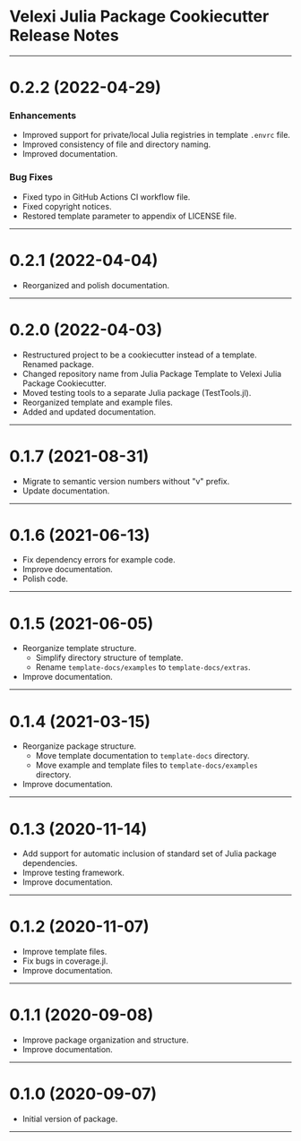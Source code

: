 Velexi Julia Package Cookiecutter Release Notes
===============================================

--------------------------------------------------------------------------------------------
0.2.2 (2022-04-29)
==================

### Enhancements

* Improved support for private/local Julia registries in template `.envrc` file.
* Improved consistency of file and directory naming.
* Improved documentation.

### Bug Fixes

* Fixed typo in GitHub Actions CI workflow file.
* Fixed copyright notices.
* Restored template parameter to appendix of LICENSE file.

--------------------------------------------------------------------------------------------
0.2.1 (2022-04-04)
==================
* Reorganized and polish documentation.

--------------------------------------------------------------------------------------------
0.2.0 (2022-04-03)
==================
* Restructured project to be a cookiecutter instead of a template. Renamed package.
* Changed repository name from Julia Package Template to Velexi Julia Package Cookiecutter.
* Moved testing tools to a separate Julia package (TestTools.jl).
* Reorganized template and example files.
* Added and updated documentation.

--------------------------------------------------------------------------------------------
0.1.7 (2021-08-31)
==================
* Migrate to semantic version numbers without "v" prefix.
* Update documentation.

--------------------------------------------------------------------------------------------
0.1.6 (2021-06-13)
==================
* Fix dependency errors for example code.
* Improve documentation.
* Polish code.

--------------------------------------------------------------------------------------------
0.1.5 (2021-06-05)
==================
* Reorganize template structure.
  * Simplify directory structure of template.
  * Rename `template-docs/examples` to `template-docs/extras`.
* Improve documentation.

--------------------------------------------------------------------------------------------
0.1.4 (2021-03-15)
==================
* Reorganize package structure.
  * Move template documentation to `template-docs` directory.
  * Move example and template files to `template-docs/examples` directory.
* Improve documentation.

--------------------------------------------------------------------------------------------
0.1.3 (2020-11-14)
==================
* Add support for automatic inclusion of standard set of Julia package
  dependencies.
* Improve testing framework.
* Improve documentation.

--------------------------------------------------------------------------------------------
0.1.2 (2020-11-07)
==================
* Improve template files.
* Fix bugs in coverage.jl.
* Improve documentation.

--------------------------------------------------------------------------------------------
0.1.1 (2020-09-08)
==================
* Improve package organization and structure.
* Improve documentation.

--------------------------------------------------------------------------------------------
0.1.0 (2020-09-07)
==================
* Initial version of package.

--------------------------------------------------------------------------------------------
